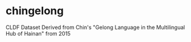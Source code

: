 # chingelong
CLDF Dataset Derived from Chin's "Gelong Language in the Multilingual Hub of Hainan" from 2015
